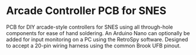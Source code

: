 # Arcade Controller PCB for SNES
PCB for DIY arcade-style controllers for SNES using all through-hole components for ease of hand soldering. An Arduino Nano can optionally be added for input monitoring on a PC using the RetroSpy software. Designed to accept a 20-pin wiring harness using the common Brook UFB pinout.
